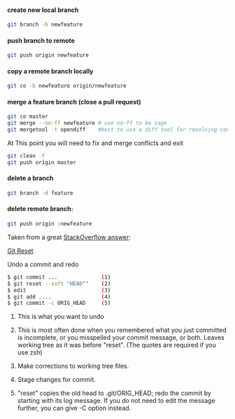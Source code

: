 #### create new local branch
```sh
git branch -b newfeature
```
#### push branch to remote
```sh
git push origin newfeature
```
#### copy a remote branch locally
```sh
git co -b newfeature origin/newfeature
```
####  merge a feature branch (close a pull request)
```sh
git co master
git merge --no-ff newfeature # use no-ff to be sage
git mergetool -t opendiff    #best to use a diff tool for resolving conflicts
```
At This point you will need to fix and merge conflicts and exit

```sh
git clean -f 
git push origin master
```

#### delete a branch
```sh
git branch -d feature
```
#### delete remote branch:
```sh
git push origin :newfeature
```

Taken from a great [StackOverflow answer](http://stackoverflow.com/questions/927358/how-to-undo-the-last-git-commit):

[Git Reset](http://git-scm.com/docs/git-reset)

Undo a commit and redo
```sh
$ git commit ...              (1)
$ git reset --soft "HEAD^"    (2)
$ edit                        (3)
$ git add ....                (4)
$ git commit -c ORIG_HEAD     (5)
```
1. This is what you want to undo

2. This is most often done when you remembered what you just committed is incomplete, or you misspelled your commit message, or both. Leaves working tree as it was before "reset". (The quotes are required if you use zsh)

3. Make corrections to working tree files.

4. Stage changes for commit.

4. "reset" copies the old head to .git/ORIG_HEAD; redo the commit by starting with its log message. If you do not need to edit the message further, you can give -C option instead.
